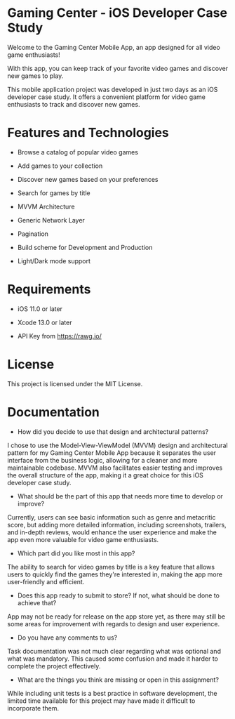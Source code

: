 
# Gaming Center - iOS Developer Case Study

Welcome to the Gaming Center Mobile App, an app designed for all video game enthusiasts!

With this app, you can keep track of your favorite video games and discover new games to play.

This mobile application project was developed in just two days as an iOS developer case study. It offers a convenient platform for video game enthusiasts to track and discover new games.

# Features and Technologies
- Browse a catalog of popular video games

- Add games to your collection

- Discover new games based on your preferences

- Search for games by title

- MVVM Architecture

- Generic Network Layer

- Pagination

- Build scheme for Development and Production

- Light/Dark mode support

# Requirements
- iOS 11.0 or later

- Xcode 13.0 or later

- API Key from https://rawg.io/

# License
This project is licensed under the MIT License.

# Documentation

- How did you decide to use that design and architectural patterns?

I chose to use the Model-View-ViewModel (MVVM) design and architectural pattern for my Gaming Center Mobile App because it separates the user interface from the business logic, allowing for a cleaner and more maintainable codebase. MVVM also facilitates easier testing and improves the overall structure of the app, making it a great choice for this iOS developer case study.
- What should be the part of this app that needs more time to develop or improve?

Currently, users can see basic information such as genre and metacritic score, but adding more detailed information, including screenshots, trailers, and in-depth reviews, would enhance the user experience and make the app even more valuable for video game enthusiasts.
- Which part did you like most in this app?

The ability to search for video games by title is a key feature that allows users to quickly find the games they're interested in, making the app more user-friendly and efficient. 
- Does this app ready to submit to store? If not, what should be done to achieve that?

App may not be ready for release on the app store yet, as there may still be some areas for improvement with regards to design and user experience. 
- Do you have any comments to us?

 Task documentation was not much clear regarding what was optional and what was mandatory. This caused some confusion and made it harder to complete the project effectively.
- What are the things you think are missing or open in this assignment?

While including unit tests is a best practice in software development, the limited time available for this project may have made it difficult to incorporate them. 
